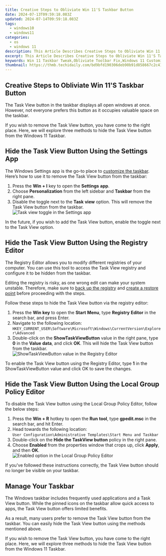 ```yaml
---
title: Creative Steps to Obliviate Win 11'S Taskbar Button
date: 2024-07-13T09:59:18.083Z
updated: 2024-07-14T09:59:18.083Z
tags:
  - windows10
  - windows11
categories:
  - os
  - windows 11
description: This Article Describes Creative Steps to Obliviate Win 11'S Taskbar Button
excerpt: This Article Describes Creative Steps to Obliviate Win 11'S Taskbar Button
keywords: Win 11 Taskbar Tweak,Obliviate Toolbar Fix,Windows 11 Customization,Remove Taskbar Elements,Taskbar UI Update,Win 11 Button Removal,Streamline Windows Bar
thumbnail: https://thmb.techidaily.com/bd9bfd190306deb90b91d858667c2c41b78982227d8d0c9a830c7fb7735e577b.jpg
---
```


## Creative Steps to Obliviate Win 11'S Taskbar Button

 The Task View button in the taskbar displays all open windows at once. However, not everyone prefers this button as it occupies valuable space on the taskbar.

 If you wish to remove the Task View button, you have come to the right place. Here, we will explore three methods to hide the Task View button from the Windows 11 Taskbar.

## Hide the Task View Button Using the Settings App

 The Windows Settings app is the go-to place to [customize the taskbar](https://www.makeuseof.com/windows-11-customize-taskbar/). Here’s how to use it to remove the Task View button from the taskbar:

1. Press the **Win + I** key to open the **Settings** **app**.
2. Choose **Personalization** from the left sidebar and **Taskbar** from the right pane.
3. Disable the toggle next to the **Task** **view** option. This will remove the Task View button from the taskbar.  
![Task view toggle in the Settings app](https://static1.makeuseofimages.com/wordpress/wp-content/uploads/2023/07/task-view-toggle.jpg)

 In the future, if you wish to add the Task View button, enable the toggle next to the Task View option.

## Hide the Task View Button Using the Registry Editor

 The Registry Editor allows you to modify different registries of your computer. You can use this tool to access the Task View registry and configure it to be hidden from the taskbar. ​​​​​​

 Editing the registry is risky, as one wrong edit can make your system unstable. Therefore, make sure to [back up the registry](https://www.makeuseof.com/tag/backup-restore-windows-registry/) and [create a restore point](https://www.makeuseof.com/windows-11-create-restore-point/) before proceeding with the steps.

 Follow these steps to hide the Task View button via the registry editor:

1. Press the **Win** **key** to open the **Start** **Menu**, type **Registry** **Editor** in the search bar, and press Enter.
2. Navigate to the following location:  
`HKEY_CURRENT_USER\Software\Microsoft\Windows\CurrentVersion\Explorer\Advanced`
3. Double-click on the **ShowTaskViewButton** value in the right pane, type **0** in the **Value** **data**, and click **OK**. This will hide the Task View button from the taskbar.  
![ShowTaskViewButton value in the Registry Editor](https://static1.makeuseofimages.com/wordpress/wp-content/uploads/2023/07/showtaskviewbutton-value.jpg)

 To enable the Task View button using the Registry Editor, type **1** in the ShowTaskViewButton value and click OK to save the changes.

## Hide the Task View Button Using the Local Group Policy Editor

 To disable the Task View button using the Local Group Policy Editor, follow the below steps:

1. Press the **Win + R** hotkey to open the **Run** **tool**, type **gpedit.msc** in the search bar, and hit Enter.
2. Head towards the following location:  
`User Configuration\Administrative Templates\Start Menu and Taskbar`
3. Double-click on the **Hide the TaskView button** policy in the right pane.
4. Choose **Enabled** from the properties window that crops up, click **Apply**, and then **OK**.  
![Enabled option in the Local Group Policy Editor](https://static1.makeuseofimages.com/wordpress/wp-content/uploads/2023/07/enabled-option-1.jpg)

 If you've followed these instructions correctly, the Task View button should no longer be visible on your taskbar.

## Manage Your Taskbar

 The Windows taskbar includes frequently used applications and a Task View button. While the pinned icons on the taskbar allow quick access to apps, the Task View button offers limited benefits.

 As a result, many users prefer to remove the Task View button from the taskbar. You can easily hide the Task View button using the methods mentioned above.

 If you wish to remove the Task View button, you have come to the right place. Here, we will explore three methods to hide the Task View button from the Windows 11 Taskbar.



<ins class="adsbygoogle"
      style="display:block"
      data-ad-client="ca-pub-7571918770474297"
      data-ad-slot="8358498916"
      data-ad-format="auto"
      data-full-width-responsive="true"></ins>

